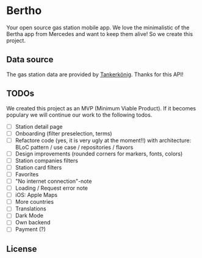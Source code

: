 Bertho
======

Your open source gas station mobile app. We love the minimalistic of the Bertha app from Mercedes and want to keep them alive! So we create this project.

## Data source ##

The gas station data are provided by [Tankerkönig](https://creativecommons.tankerkoenig.de/). Thanks for this API!

## TODOs ##

We created this project as an MVP (Minimum Viable Product). If it becomes populary we will continue
our work to the following todos.

- [ ] Station detail page
- [ ] Onboarding (filter preselection, terms)
- [ ] Refactore code (yes, it is very ugly at the moment!!) with architecture: BLoC pattern / use case / repositories / flavors
- [ ] Design improvements (rounded corners for markers, fonts, colors)
- [ ] Station companies filters
- [ ] Station card filters
- [ ] Favorites
- [ ] "No internet connection"-note
- [ ] Loading / Request error note
- [ ] iOS: Apple Maps
- [ ] More countries
- [ ] Translations
- [ ] Dark Mode
- [ ] Own backend
- [ ] Payment (?)

## License ##

